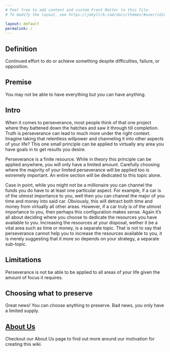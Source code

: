 ```yaml
---
# Feel free to add content and custom Front Matter to this file.
# To modify the layout, see https://jekyllrb.com/docs/themes/#overriding-theme-defaults

layout: default
permalink: /
---
```


## Definition
Continued effort to do or achieve something despite difficulties, failure, or opposition.

## Premise
You may not be able to have everything but you can have anything. 

## Intro
When it comes to perseverance, most people think of that one project where they battened down the hatches and saw it through till completion. Truth is perseverance can lead to much more under the right context. Imagine taking that relentless willpower and channeling it into other aspects of your life? This one small principle can be applied to virtually any area you have goals in to get results you desire. 

Perseverance is a finite resource. While in theory this principle can be applied anywhere, you will only have a limited amount. Carefully choosing where the majority of your limited perseverance will be applied too is extremely important. An entire section will be dedicated to this topic alone.

Case in point, while you might not be a millionaire you can channel the funds you do have to at least one particular aspect. For example, if a car is of the utmost importance to you, well then you can channel the major of you time and money into said car. Obviously, this will detract both time and money from virtually all other areas. However, if a car truly is of the utmost importance to you, then perhaps this configuration makes sense. Again it’s all about deciding where you choose to dedicate the resources you have available to you. Increasing the resources at your disposal, wether it be a vital area such as time or money, is a separate topic. That is not to say that perseverance cannot help you to increase the resources available to you, it is merely suggesting that it more so depends on your strategy, a separate sub-topic.

## Limitations
Perseverance is not be able to be applied to all areas of your life given the amount of focus it requires.

## Choosing what to preserve
Great news! You can choose anything to preserve. Bad news, you only have a limited supply. 

## [About Us](/about)
Checkout our About Us page to find out more around our motivation for creating this wiki.